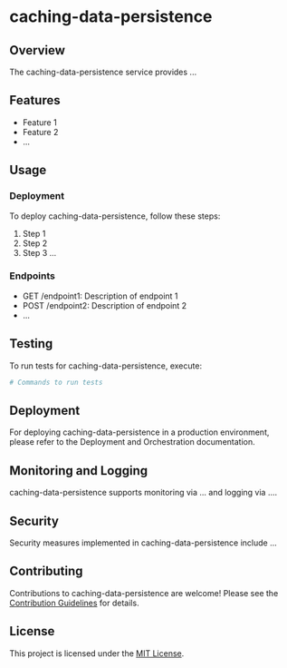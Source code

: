# caching-data-persistence

## Overview
The caching-data-persistence service provides ...

## Features
- Feature 1
- Feature 2
- ...

## Usage
### Deployment
To deploy caching-data-persistence, follow these steps:
1. Step 1
2. Step 2
3. Step 3
...

### Endpoints
- GET /endpoint1: Description of endpoint 1
- POST /endpoint2: Description of endpoint 2
- ...

## Testing
To run tests for caching-data-persistence, execute:
```bash
# Commands to run tests
```

## Deployment
For deploying caching-data-persistence in a production environment, please refer to the Deployment and Orchestration documentation.

## Monitoring and Logging
caching-data-persistence supports monitoring via ... and logging via ....

## Security
Security measures implemented in caching-data-persistence include ...

## Contributing
Contributions to caching-data-persistence are welcome! Please see the [Contribution Guidelines](CONTRIBUTING.md) for details.

## License
This project is licensed under the [MIT License](LICENSE).
